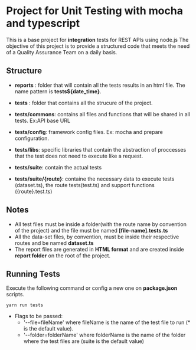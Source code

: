 # Project for Unit Testing with mocha and typescript

This is a base project for **integration** tests for REST APIs using node.js
The objective of this project is to provide a structured code that meets the need of a Quality Assurance Team on a daily basis.

## Structure

* **reports** : folder that will contain all the tests results in an html file. The name pattern is **tests${date_time}**.

* **tests** : folder that contains all the strucure of the project.

* **tests/commons**: contains all files and functions that will be shared in all tests. Ex:API base URL

* **tests/config**: framework config files. Ex: mocha and prepare configuration.

* **tests/libs**: specific libraries that contain the abstraction of proccesses that the test does not need to execute like a request.

* **tests/suite**: contain the actual tests

* **tests/suite/{route}**: containe the necessary data to execute tests (dataset.ts), the route tests(test.ts) and support functions ({route}.test.ts)

## Notes

* All test files must be inside a folder(with the route name by convention of the project) and the file must be named **[file-name].tests.ts**
* All the data-set files, by convention, must be inside their respective routes and be named **dataset.ts**
* The report files are generated in **HTML format** and are created inside **report folder** on the root of the project.

## Running Tests

Execute the following command or config a new one on **package.json** scripts.

```
yarn run tests
```
- Flags to be passed:
    - '--file=fileName' where fileName is the name of the test file to run (* is the default value).
    - '--folder=folderName' where folderName is the name of the folder where the test files are (suite is the default value)